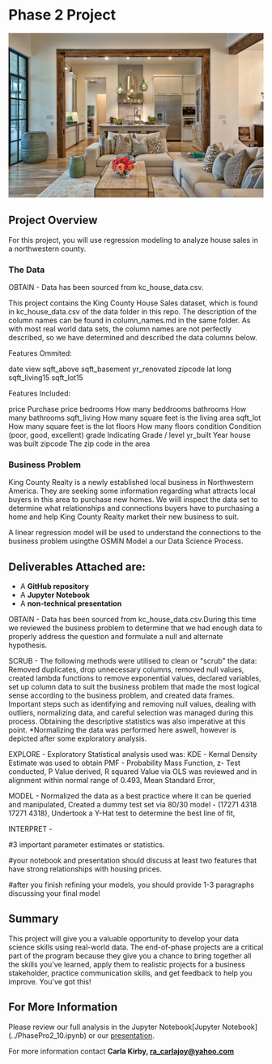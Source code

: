 # Phase 2 Project


![insideimg.jpg](./insideimg.jpg)


## Project Overview

For this project, you will use regression modeling to analyze house sales in a northwestern county.

### The Data

OBTAIN - Data has been sourced from kc_house_data.csv.

This project contains the King County House Sales dataset, which is found in kc_house_data.csv of the data folder in this repo. The description of the column names can be found in column_names.md in the same folder. As with most real world data sets, the column names are not perfectly described, so we have determined and described the data columns below.

Features Ommited:

date
view
sqft_above
sqft_basement
yr_renovated
zipcode
lat
long
sqft_living15
sqft_lot15

Features Included:

price Purchase price
bedrooms How many beddrooms
bathrooms How many bathrooms
sqft_living How many square feet is the living area
sqft_lot How many square feet is the lot
floors How many floors
condition Condition (poor, good, excellent)
grade Indicating Grade / level
yr_built Year house was built
zipcode The zip code in the area

### Business Problem

King County Realty is a newly established local business in Northwestern America. They are seeking some information regarding what attracts local buyers in this area to purchase new homes. We wiill inspect the data set to determine what relationships and connections buyers have to purchasing a home and help King County Realty market their new business to suit.

A linear regression model will be used to understand the connections to the business problem usingthe OSMIN Model a our Data Science Process.

## Deliverables Attached are:

* A **GitHub repository**
* A **Jupyter Notebook**
* A **non-technical presentation**

OBTAIN - Data has been sourced from kc_house_data.csv.During this time we reviewed the business problem to determine that we had enough data to properly address the question and formulate a null and alternate hypothesis. 

SCRUB - The following methods were utilised to clean or "scrub" the data: Removed duplicates, drop unnecessary columns, removed null values, created lambda functions to remove exponential values, 
declared variables, set up column data to suit the business problem that made the most logical sense according to the business problem, and created data frames. Important steps such as identifying and removing null values, dealing with outliers, 
normalizing data, and careful selection was managed during this process. Obtaining the descriptive statistics was also imperative at this point. *Normalizing the data was performed here aswell, however is depicted after some exploratory analysis. 

EXPLORE - Exploratory Statistical analysis used was: KDE - Kernal Density Estimate was used to obtain PMF - Probability Mass Function, z- Test conducted, P Value derived, R squared Value via OLS was reviewed and in alignment within normal range of 0.493, Mean Standard Error, 


MODEL - Normalized the data as a best practice where it can be queried and manipulated, Created a dummy test set via 80/30 model - (17271 4318 17271 4318), Undertook a Y-Hat test to determine the best line of fit, 

INTERPRET - 


#3 important parameter estimates or statistics.

 #your notebook and presentation should discuss at least two features that have strong relationships with housing prices.
 
#after you finish refining your models, you should provide 1-3 paragraphs discussing your final model



## Summary

This project will give you a valuable opportunity to develop your data science skills using real-world data. The end-of-phase projects are a critical part of the program because they give you a chance to bring together all the skills you've learned, apply them to realistic projects for a business stakeholder, practice communication skills, and get feedback to help you improve. You've got this!

## For More Information 

Please review our full analysis in the Jupyter Notebook[Jupyter Notebook] (../PhasePro2_10.ipynb) or our [presentation](./presentation.pdf).

For more information contact **Carla Kirby, ra_carlajoy@yahoo.com** 
  
